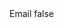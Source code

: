 <?xml version="1.0" encoding="UTF-8"?>
<CustomMetadata xmlns="http://soap.sforce.com/2006/04/metadata">
    <label>Email</label>
    <protected>false</protected>
</CustomMetadata>

